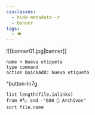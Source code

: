```yaml
---
cssclasses:
  - hide-metadata--r
  - banner
tags:
  - 👁️
---
```

![[banner01.jpg|banner]]
```button
name + Nueva etiqueta
type command
action QuickAdd: Nueva etiqueta
```
^button-ln7g
```dataview
list length(file.inlinks)
from #🏷️ and -"600 📂 Archivos"
sort file.name
```